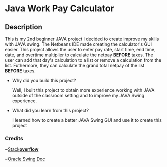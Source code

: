 # Java Work Pay Calculator

## Description
This is my 2nd beginner JAVA project I decided to create improve my skills with JAVA swing. The Netbeans IDE made creating the calculator's GUI easier. This project allows the user to enter pay rate, start time, end time, date, and overtime multiplier to calculate the netpay **BEFORE** taxes. The user can add that day's calculation to a list or remove a calculation from the list. Futhermore, they can calculate the grand total netpay of the list **BEFORE** taxes.
- Why did you build this project?

  Well, I built this project to obtain more experience working with JAVA outside of the classroom setting and to improve my JAVA Swing experience. 
- What did you learn from this project?

  I learned how to create a better JAVA Swing GUI and use it to create this project

### Credits
~[Stack**overflow**](https://stackoverflow.com)

~[Oracle Swing Doc](https://docs.oracle.com/javase/7/docs/api/javax/swing/package-summary.html)
